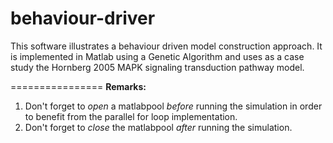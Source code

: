 behaviour-driver
================

This software illustrates a behaviour driven model construction approach. It is implemented in Matlab using a Genetic Algorithm and uses as a case study the Hornberg 2005 MAPK signaling transduction pathway model.

================
<b>Remarks:</b> <br/>
1. Don't forget to <i>open</i> a matlabpool <i>before</i> running the simulation in order to benefit from the parallel for loop implementation.<br/>
2. Don't forget to <i>close</i> the matlabpool <i>after</i> running the simulation.</br>